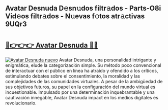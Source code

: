 ## Avatar Desnuda D𝚎sn𝚞dos filtr𝚊dos - Parts-O8i Vid𝚎os filtr𝚊dos - N𝚞evas f𝚘tos atr𝚊ctivas 9UQr3

# <h2><a href="http://mbdj97f.tromn.icu/?c=Avatar+Desnuda">🔗👉👉👉 Avatar Desnuda 🔗🔗</a></h2>

[![Avatar Desnuda nuevo](https://i.imgur.com/pEAQMta.gif)](http://mbdj97f.tromn.icu/?c=Avatar+Desnuda)
Avatar Desnuda, una personalidad intrigante y enigmática, elude la categorización simple. Su método poco convencional de interactuar con el público en línea ha atraído y ofendido a los críticos, estimulando debates sobre el consentimiento, la moralidad y las complejidades de las comunidades virtuales. A pesar de la ambigüedad de sus objetivos futuros, su papel en la configuración del mundo virtual es incuestionable. Impulsado por una determinación inquebrantable y una cautivación innegable, Avatar Desnuda impact en los medios digitales es revolucionario.
